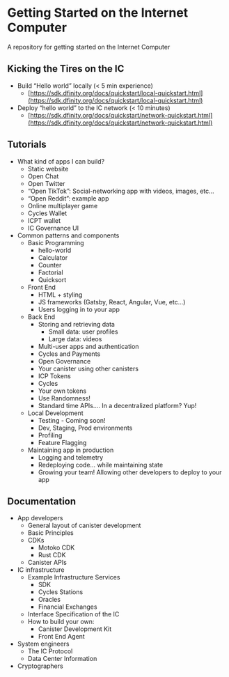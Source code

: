 # Getting Started on the Internet Computer
A repository for getting started on the Internet Computer


## Kicking the Tires on the IC
- Build “Hello world” locally (< 5 min experience)
  - [https://sdk.dfinity.org/docs/quickstart/local-quickstart.html](https://sdk.dfinity.org/docs/quickstart/local-quickstart.html)
- Deploy “hello world” to the IC network (< 10 minutes)
  - [https://sdk.dfinity.org/docs/quickstart/network-quickstart.html](https://sdk.dfinity.org/docs/quickstart/network-quickstart.html)

## Tutorials
- What kind of apps I can build?
  - Static website
  - Open Chat
  - Open Twitter
  - “Open TikTok”: Social-networking app with videos, images, etc…
  - “Open Reddit”: example app
  - Online multiplayer game
  - Cycles Wallet
  - ICPT wallet
  - IC Governance UI
- Common patterns and components
  - Basic Programming
    - hello-world
    - Calculator
    - Counter
    - Factorial
    - Quicksort
  - Front End
    - HTML + styling
    - JS frameworks (Gatsby, React, Angular, Vue, etc...)
    - Users logging in to your app
  - Back End
    - Storing and retrieving data
      - Small data: user profiles
      - Large data: videos
    - Multi-user apps and authentication
    - Cycles and Payments
    - Open Governance
    - Your canister using other canisters
    - ICP Tokens
    - Cycles
    - Your own tokens
    - Use Randomness!
    - Standard time APIs…. In a decentralized platform? Yup!
  - Local Development
    - Testing - Coming soon!
    - Dev, Staging, Prod environments
    - Profiling
    - Feature Flagging
  - Maintaining app in production
    - Logging and telemetry
    - Redeploying code… while maintaining state
    - Growing your team! Allowing other developers to deploy to your app

## Documentation
- App developers
  - General layout of canister development
  - Basic Principles
  - CDKs
    - Motoko CDK
    - Rust CDK
  - Canister APIs
- IC infrastructure
  - Example Infrastructure Services
    - SDK
    - Cycles Stations
    - Oracles
    - Financial Exchanges
  - Interface Specification of the IC
  - How to build your own:
    - Canister Development Kit
    - Front End Agent
- System engineers
  - The IC Protocol
  - Data Center Information
- Cryptographers
